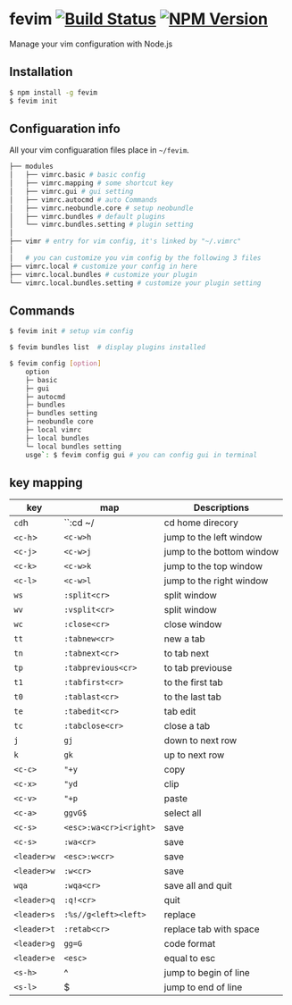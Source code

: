 # fevim [![Build Status](https://travis-ci.org/forsigner/fevim.svg?branch=master)](https://travis-ci.org/forsigner/fevim) [![NPM Version](http://img.shields.io/npm/v/fevim.svg?style=flat)](https://www.npmjs.org/package/fevim)

Manage your vim configuration with Node.js

## Installation

``` bash
$ npm install -g fevim
$ fevim init
```

## Configuaration info 

All your vim configuaration files place in <code>~/fevim</code>.

``` bash
├── modules
│   ├── vimrc.basic # basic config
│   ├── vimrc.mapping # some shortcut key
│   ├── vimrc.gui # gui setting
│   ├── vimrc.autocmd # auto Commands
│   ├── vimrc.neobundle.core # setup neobundle
│   ├── vimrc.bundles # default plugins
│   └── vimrc.bundles.setting # plugin setting
│  
├── vimr # entry for vim config, it's linked by "~/.vimrc"
│
│   # you can customize you vim config by the following 3 files
├── vimrc.local # customize your config in here
├── vimrc.local.bundles # customize your plugin
└── vimrc.local.bundles.setting # customize your plugin setting
```

## Commands

``` bash
$ fevim init # setup vim config

$ fevim bundles list  # display plugins installed

$ fevim config [option]
	option
	├─ basic
	├─ gui
	├─ autocmd
	├─ bundles
	├─ bundles setting
	├─ neobundle core
	├─ local vimrc
	├─ local bundles
	└─ local bundles setting
	usge`: $ fevim config gui # you can config gui in terminal
```

## key mapping

key | map | Descriptions
--- | --- | ---
`cd`h | ``:cd ~/<right> | cd home direcory
`<c-h`> | `<c-w>h` | jump to the left window
`<c-j>` | `<c-w>j` | jump to the bottom window
`<c-k>` | `<c-w>k` | jump to the top window
`<c-l>` | `<c-w>l` | jump to the right window
`ws` | `:split<cr>` | split window
`wv` | `:vsplit<cr>` | split window
`wc` | `:close<cr>` | close window
`tt` | `:tabnew<cr>` | new a tab
`tn` | `:tabnext<cr>` | to tab next
`tp` | `:tabprevious<cr>` | to tab previouse
`t1` | `:tabfirst<cr>` | to the first tab
`t0` | `:tablast<cr>` | to the last tab
`te` | `:tabedit<cr>` | tab edit
`tc` | `:tabclose<cr>` | close a tab
`j` | `gj` | down to next row
`k` | `gk` | up to next row
`<c-c>` | `"+y` | copy
`<c-x>` | `"yd` | clip
`<c-v>` | `"+p` | paste
`<c-a>` | `ggvG$` | select all
`<c-s>` | `<esc>:wa<cr>i<right>` | save
`<c-s>` | `:wa<cr>` | save
`<leader>w` | `<esc>:w<cr>` | save
`<leader>w` | `:w<cr>` | save
`wqa` | `:wqa<cr>` | save all and quit
`<leader>q` | `:q!<cr>` | quit
`<leader>s` | `:%s//g<left><left>` | replace
`<leader>t` | `:retab<cr>` | replace tab with space
`<leader>g` | `gg=G`  | code format
`<leader>e` | `<esc>` | equal to esc
`<s-h>` | ^ | jump to begin of line
`<s-l>` | $ | jump to end of line



